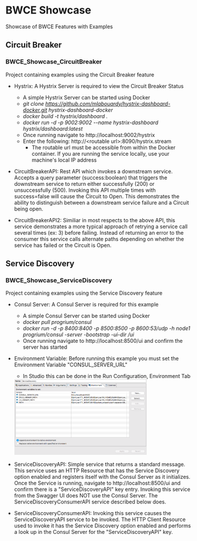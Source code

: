 # BWCE Showcase
Showcase of BWCE Features with Examples

## Circuit Breaker
### BWCE_Showcase_CircuitBreaker
Project containing examples using the Circuit Breaker feature
- Hystrix: A Hystrix Server is required to view the Circuit Breaker Status
  - A simple Hystrix Server can be started using Docker
  - <i>git clone https://github.com/mlabouardy/hystrix-dashboard-docker.git hystrix-dashboard-docker</i>
  - <i>docker build -t hystrix/dashboard .</i>
  - <i>docker run -d -p 9002:9002 --name hystrix-dashboard hystrix/dashboard:latest</i>
  - Once running navigate to http://localhost:9002/hystrix
  - Enter the following: http://\<routable url\>:8090/hystrix.stream
    - The routable url must be accessible from within the Docker container. If you are running the service locally, use your machine's local IP address

- CircuitBreakerAPI: Rest API which invokes a downstream service. Accepts a query parameter (success:boolean) that triggers the downstream service to return either successfully (200) or unsuccessfully (500). Invoking this API multiple times with success=false will cause the Circuit to Open. This demonstrates the ability to distinguish between a downstream service failure and a Circuit being open.

- CircuitBreakerAPI2: Similiar in most respects to the above API, this service demonstrates a more typical approach of retrying a service call several times (ex: 3) before failing. Instead of returning an error to the consumer this service calls alternate paths depending on whether the service has failed or the Circuit is Open.

## Service Discovery
### BWCE_Showcase_ServiceDiscovery
Project containing examples using the Service Discovery feature
- Consul Server: A Consul Server is required for this example
  - A simple Consul Server can be started using Docker
  - <i>docker pull progrium/consul</i>
  - <i>docker run -d -p 8400:8400 -p 8500:8500 -p 8600:53/udp -h node1 progrium/consul -server -bootstrap -ui-dir /ui</i>
  - Once running navigate to http://localhost:8500/ui and confirm the server has started
  
- Environment Variable: Before running this example you must set the Environment Variable "CONSUL_SERVER_URL"
  - In Studio this can be done in the Run Configuration, Environment Tab
  
  <img src ="resources/images/CONSUL_SERVER_URL.png" width="75%" height="75%" />
  
- ServiceDiscoveryAPI: Simple service that returns a standard message. This service uses an HTTP Resource that has the Service Discovery option enabled and registers itself with the Consul Server as it initializes. Once the Service is running, navigate to http://localhost:8500/ui and confirm there is a "ServiceDiscoveryAPI" key entry. Invoking this service from the Swagger UI does NOT use the Consul Server. The ServiceDiscoveryConsumerAPI service described below does.

- ServiceDiscoveryConsumerAPI: Invoking this service causes the ServiceDiscoveryAPI service to be invoked. The HTTP Client Resource used to invoke it has the Service Discovery option enabled and performs a look up in the Consul Server for the "ServiceDiscoveryAPI" key.
